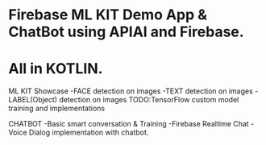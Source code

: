 # Firebase ML KIT Demo App & ChatBot using APIAI and Firebase.
# All in KOTLIN.

ML KIT Showcase
-FACE detection on images
-TEXT detection on images
-LABEL(Object) detection on images
TODO:TensorFlow custom model training and implementations

CHATBOT
-Basic smart conversation & Training
-Firebase Realtime Chat
-Voice Dialog implementation with chatbot.


